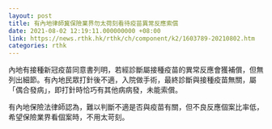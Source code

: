 ```yaml
---
layout: post
title: 有內地律師冀保險業界勿太荷刻看待疫苗異常反應索償
date: 2021-08-02 12:19:11.000000000 +08:00
link: https://news.rthk.hk/rthk/ch/component/k2/1603789-20210802.htm
categories: rthk
---
```


內地有接種新冠疫苗同意書列明，若經診斷屬接種疫苗的異常反應會獲補償，但無列出細節。有內地民眾打針後不適，入院做手術，最終診斷與接種疫苗無關，屬「偶合發病」，即打針時恰巧有其他病病發，未能索償。

有內地保險法律師認為，難以判斷不適是否與疫苗有關，但不良反應個案比率低，希望保險業界看個案時，不用太苛刻。
